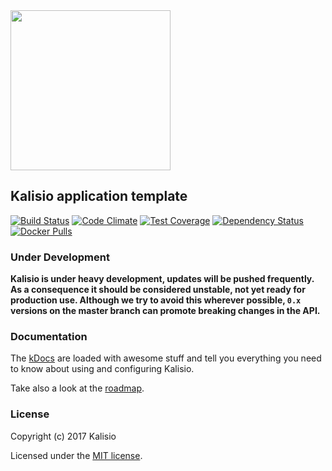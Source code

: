 <img src="https://github.com/kaelia-tech/kDocs/blob/master/images/kaelia-logo.png" width="256">

## Kalisio application template

[![Build Status](https://travis-ci.org/kalisio/kApp.png?branch=master)](https://travis-ci.org/kalisio/kApp)
[![Code Climate](https://codeclimate.com/github/kaelia-tech/kApp/badges/gpa.svg)](https://codeclimate.com/github/kaelia-tech/kApp)
[![Test Coverage](https://codeclimate.com/github/kaelia-tech/kApp/badges/coverage.svg)](https://codeclimate.com/github/kaelia-tech/kApp/coverage)
[![Dependency Status](https://img.shields.io/david/kalisio/kApp.svg?style=flat-square)](https://david-dm.org/kalisio/kApp)
[![Docker Pulls](https://img.shields.io/docker/pulls/kalisio/kApp.svg?style=plastic)](https://hub.docker.com/r/kalisio/kapp/)

### Under Development

**Kalisio is under heavy development, updates will be pushed frequently.
As a consequence it should be considered unstable, not yet ready for production use.
Although we try to avoid this wherever possible, `0.x` versions on the master branch can promote breaking changes in the API.**

### Documentation

The [kDocs](https://kaelia-tech.gitbooks.io/kaelia/) are loaded with awesome stuff and tell you everything you need to know about using and configuring Kalisio.

Take also a look at the [roadmap](https://github.com/orgs/kalisio/projects/1).

### License

Copyright (c) 2017 Kalisio

Licensed under the [MIT license](LICENSE).
